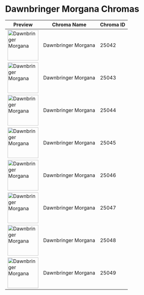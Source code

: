 # Dawnbringer Morgana Chromas

| Preview | Chroma Name | Chroma ID |
|---|---|---|
| <img src='https://raw.communitydragon.org/latest/plugins/rcp-be-lol-game-data/global/default/v1/champion-chroma-images/25/25042.png' alt='Dawnbringer Morgana' width='100'> | Dawnbringer Morgana | 25042 |
| <img src='https://raw.communitydragon.org/latest/plugins/rcp-be-lol-game-data/global/default/v1/champion-chroma-images/25/25043.png' alt='Dawnbringer Morgana' width='100'> | Dawnbringer Morgana | 25043 |
| <img src='https://raw.communitydragon.org/latest/plugins/rcp-be-lol-game-data/global/default/v1/champion-chroma-images/25/25044.png' alt='Dawnbringer Morgana' width='100'> | Dawnbringer Morgana | 25044 |
| <img src='https://raw.communitydragon.org/latest/plugins/rcp-be-lol-game-data/global/default/v1/champion-chroma-images/25/25045.png' alt='Dawnbringer Morgana' width='100'> | Dawnbringer Morgana | 25045 |
| <img src='https://raw.communitydragon.org/latest/plugins/rcp-be-lol-game-data/global/default/v1/champion-chroma-images/25/25046.png' alt='Dawnbringer Morgana' width='100'> | Dawnbringer Morgana | 25046 |
| <img src='https://raw.communitydragon.org/latest/plugins/rcp-be-lol-game-data/global/default/v1/champion-chroma-images/25/25047.png' alt='Dawnbringer Morgana' width='100'> | Dawnbringer Morgana | 25047 |
| <img src='https://raw.communitydragon.org/latest/plugins/rcp-be-lol-game-data/global/default/v1/champion-chroma-images/25/25048.png' alt='Dawnbringer Morgana' width='100'> | Dawnbringer Morgana | 25048 |
| <img src='https://raw.communitydragon.org/latest/plugins/rcp-be-lol-game-data/global/default/v1/champion-chroma-images/25/25049.png' alt='Dawnbringer Morgana' width='100'> | Dawnbringer Morgana | 25049 |
